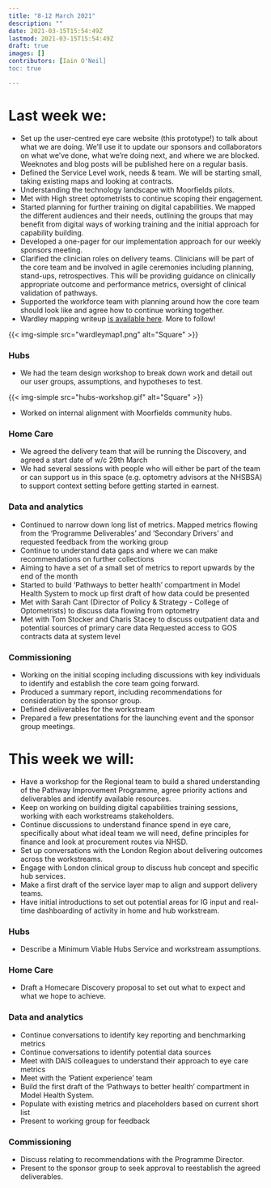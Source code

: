 ```yaml
---
title: "8-12 March 2021"
description: ""
date: 2021-03-15T15:54:49Z
lastmod: 2021-03-15T15:54:49Z
draft: true
images: []
contributors: [Iain O'Neil]
toc: true

---
```

# Last week we:

* Set up the user-centred eye care website (this prototype!) to talk about what we are doing. We’ll use it to update our sponsors and collaborators on what we’ve done, what we’re doing next, and where we are blocked. Weeknotes and blog posts will be published here on a regular basis.
* Defined the Service Level work, needs & team. We will be starting small, taking existing maps and looking at contracts.
* Understanding the technology landscape with Moorfields pilots.  
* Met with High street optometrists to continue scoping their engagement.
* Started planning for further training on digital capabilities. We mapped the different audiences and their needs, outlining the groups that may benefit from digital ways of working training and the initial approach for capability building.
* Developed a one-pager for our implementation approach for our weekly sponsors meeting.
* Clarified the clinician roles on delivery teams. Clinicians will be part of the core team and be involved in agile ceremonies including planning, stand-ups, retrospectives. This will be providing guidance on clinically appropriate outcome and performance metrics, oversight of clinical validation of pathways.
* Supported the workforce team with planning around how the core team should look like and agree how to continue working together.
* Wardley mapping writeup [is available here](https://docs.google.com/presentation/d/1DB_jIaxzRirwCxS1LI-rf2mB259_BTgTM3sjppSAaGY/edit#slide=id.p1). More to follow!

{{< img-simple src="wardleymap1.png" alt="Square" >}}

### Hubs
* We had the team design workshop to break down work and detail out our user groups, assumptions, and hypotheses to test.

{{< img-simple src="hubs-workshop.gif" alt="Square" >}}

* Worked on internal alignment with Moorfields community hubs.  

### Home Care
* We agreed the delivery team that will be running the Discovery, and agreed a start date of w/c 29th March
* We had several sessions with people who will either be part of the team or can support us in this space (e.g. optometry advisors at the NHSBSA) to support context setting before getting started in earnest.

### Data and analytics
* Continued to narrow down long list of metrics. Mapped metrics flowing from the ‘Programme Deliverables’ and ‘Secondary Drivers’ and requested feedback from the working group
* Continue to understand data gaps and where we can make recommendations on further collections
* Aiming to have a set of a small set of metrics to report upwards by the end of the month
* Started to build ‘Pathways to better health’ compartment in Model Health System to mock up first draft of how data could be presented
* Met with Sarah Cant (Director of Policy & Strategy - College of Optometrists) to discuss data flowing from optometry
* Met with Tom Stocker and Charis Stacey to discuss outpatient data and potential sources of primary care data
Requested access to GOS contracts data at system level

### Commissioning
* Working on the initial scoping including discussions with key individuals to identify and establish the core team going forward.
* Produced a summary report, including recommendations for consideration by the sponsor group.
* Defined deliverables for the workstream
* Prepared a few presentations for the launching event and the sponsor group meetings.


# This week we will:

* Have a workshop for the Regional team to build a shared understanding of the Pathway Improvement Programme, agree priority actions and deliverables and identify available resources.
* Keep on working on building digital capabilities training sessions, working with each workstreams stakeholders.
* Continue discussions to understand finance spend in eye care, specifically about what ideal team we will need, define principles for finance and look at procurement routes via NHSD.
* Set up conversations with the London Region about delivering outcomes across the workstreams.
* Engage with London clinical group to discuss hub concept and specific hub services.
* Make a first draft of the service layer map to align and support delivery teams.
* Have initial introductions to set out potential areas for IG input and real-time dashboarding of activity in home and hub workstream.


### Hubs
* Describe a Minimum Viable Hubs Service and workstream assumptions.

### Home Care
* Draft a Homecare Discovery proposal to set out what to expect and what we hope to achieve.

### Data and analytics
* Continue conversations to identify key reporting and benchmarking metrics
* Continue conversations to identify potential data sources
* Meet with DAIS colleagues to understand their approach to eye care metrics
* Meet with the ‘Patient experience’ team
* Build the first draft of the ‘Pathways to better health’ compartment in Model Health System.
* Populate with existing metrics and placeholders based on current short list
* Present to working group for feedback

### Commissioning
* Discuss relating to recommendations with the Programme Director.
* Present to the sponsor group to seek approval to reestablish the agreed deliverables.
